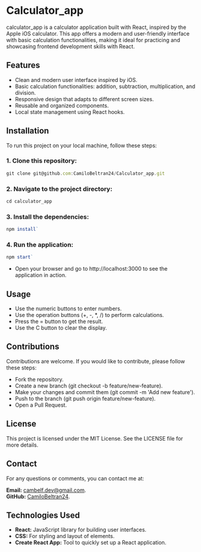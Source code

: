 # Calculator_app
calculator_app is a calculator application built with React, inspired by the Apple iOS calculator. This app offers a modern and user-friendly interface with basic calculation functionalities, making it ideal for practicing and showcasing frontend development skills with React.

## Features
- Clean and modern user interface inspired by iOS.
- Basic calculation functionalities: addition, subtraction, multiplication, and division.
- Responsive design that adapts to different screen sizes.
- Reusable and organized components.
- Local state management using React hooks.

## Installation
To run this project on your local machine, follow these steps:

### 1. Clone this repository:
```javascript
git clone git@github.com:CamiloBeltran24/Calculator_app.git
```

### 2. Navigate to the project directory:
```javascript
cd calculator_app
```

### 3. Install the dependencies:
```javascript
npm install`
```

### 4. Run the application:
```javascript
npm start`
```
- Open your browser and go to http://localhost:3000 to see the application in action.
  
## Usage
- Use the numeric buttons to enter numbers.
- Use the operation buttons (+, -, *, /) to perform calculations.
- Press the = button to get the result.
- Use the C button to clear the display.

## Contributions
Contributions are welcome. If you would like to contribute, please follow these steps:

- Fork the repository.
- Create a new branch (git checkout -b feature/new-feature).
- Make your changes and commit them (git commit -m 'Add new feature').
- Push to the branch (git push origin feature/new-feature).
- Open a Pull Request.
  
## License
This project is licensed under the MIT License. See the LICENSE file for more details.

## Contact
For any questions or comments, you can contact me at:

**Email:** [cambelf.dev@gmail.com](mailto:cambelf.dev@gmail.com).
<br>
**GitHub:** [CamiloBeltran24](https://github.com/amiloBeltran24).

## Technologies Used
- **React:** JavaScript library for building user interfaces.
- **CSS:** For styling and layout of elements.
- **Create React App:** Tool to quickly set up a React application.
